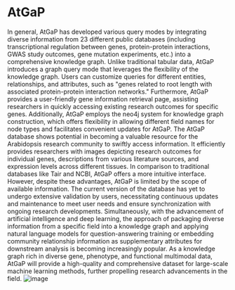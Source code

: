 # AtGaP
In general, AtGaP has developed various query modes by integrating diverse information from 23 different public databases (including transcriptional regulation between genes, protein-protein interactions, GWAS study outcomes, gene mutation experiments, etc.) into a comprehensive knowledge graph. Unlike traditional tabular data, AtGaP introduces a graph query mode that leverages the flexibility of the knowledge graph. Users can customize queries for different entities, relationships, and attributes, such as "genes related to root length with associated protein-protein interaction networks." Furthermore, AtGaP provides a user-friendly gene information retrieval page, assisting researchers in quickly accessing existing research outcomes for specific genes. Additionally, AtGaP employs the neo4j system for knowledge graph construction, which offers flexibility in allowing different field names for node types and facilitates convenient updates for AtGaP.
The AtGaP database shows potential in becoming a valuable resource for the Arabidopsis research community to swiftly access information. It efficiently provides researchers with images depicting research outcomes for individual genes, descriptions from various literature sources, and expression levels across different tissues. In comparison to traditional databases like Tair and NCBI, AtGaP offers a more intuitive interface. However, despite these advantages, AtGaP is limited by the scope of available information. The current version of the database has yet to undergo extensive validation by users, necessitating continuous updates and maintenance to meet user needs and ensure synchronization with ongoing research developments.
Simultaneously, with the advancement of artificial intelligence and deep learning, the approach of packaging diverse information from a specific field into a knowledge graph and applying natural language models for question-answering training or embedding community relationship information as supplementary attributes for downstream analysis is becoming increasingly popular. As a knowledge graph rich in diverse gene, phenotype, and functional multimodal data, AtGaP will provide a high-quality and comprehensive dataset for large-scale machine learning methods, further propelling research advancements in the field.
![image](https://github.com/xiongsircool/AtGaP/assets/45034344/a1155f85-ebe0-4933-b913-ba8a71b66642)
